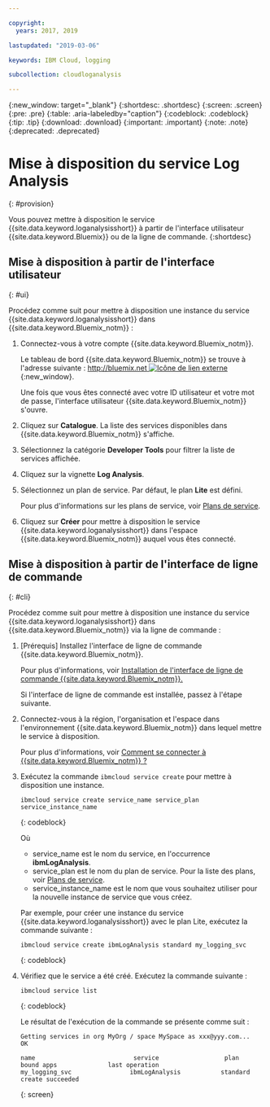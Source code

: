 ```yaml
---

copyright:
  years: 2017, 2019

lastupdated: "2019-03-06"

keywords: IBM Cloud, logging

subcollection: cloudloganalysis

---
```


{:new_window: target="_blank"}
{:shortdesc: .shortdesc}
{:screen: .screen}
{:pre: .pre}
{:table: .aria-labeledby="caption"}
{:codeblock: .codeblock}
{:tip: .tip}
{:download: .download}
{:important: .important}
{:note: .note}
{:deprecated: .deprecated}


# Mise à disposition du service Log Analysis
{: #provision}

Vous pouvez mettre à disposition le service {{site.data.keyword.loganalysisshort}} à partir de l'interface utilisateur {{site.data.keyword.Bluemix}} ou de la ligne de commande.
{:shortdesc}


## Mise à disposition à partir de l'interface utilisateur
{: #ui}

Procédez comme suit pour mettre à disposition une instance du service {{site.data.keyword.loganalysisshort}} dans {{site.data.keyword.Bluemix_notm}} :

1. Connectez-vous à votre compte {{site.data.keyword.Bluemix_notm}}.

    Le tableau de bord {{site.data.keyword.Bluemix_notm}} se trouve à l'adresse suivante : [http://bluemix.net ![Icône de lien externe](../../../icons/launch-glyph.svg "Icône de lien externe")](http://bluemix.net){:new_window}.
    
	Une fois que vous êtes connecté avec votre ID utilisateur et votre mot de passe, l'interface utilisateur {{site.data.keyword.Bluemix_notm}} s'ouvre.

2. Cliquez sur **Catalogue**. La liste des services disponibles dans {{site.data.keyword.Bluemix_notm}} s'affiche.

3. Sélectionnez la catégorie **Developer Tools** pour filtrer la liste de services affichée.

4. Cliquez sur la vignette **Log Analysis**.

5. Sélectionnez un plan de service. Par défaut, le plan **Lite** est défini.

    Pour plus d'informations sur les plans de service, voir [Plans de service](/docs/services/CloudLogAnalysis?topic=cloudloganalysis-log_analysis_ov#plans).
	
6. Cliquez sur **Créer** pour mettre à disposition le service {{site.data.keyword.loganalysisshort}} dans l'espace {{site.data.keyword.Bluemix_notm}} auquel vous êtes connecté.
  
 

## Mise à disposition à partir de l'interface de ligne de commande
{: #cli}

Procédez comme suit pour mettre à disposition une instance du service {{site.data.keyword.loganalysisshort}} dans {{site.data.keyword.Bluemix_notm}} via la ligne de commande :

1. [Prérequis] Installez l'interface de ligne de commande {{site.data.keyword.Bluemix_notm}}.

   Pour plus d'informations, voir [Installation de l'interface de ligne de commande {{site.data.keyword.Bluemix_notm}}.](/docs/cli?topic=cloud-cli-ibmcloud-cli#overview)
   
   Si l'interface de ligne de commande est installée, passez à l'étape suivante.
    
2. Connectez-vous à la région, l'organisation et l'espace dans l'environnement {{site.data.keyword.Bluemix_notm}} dans lequel mettre le service à disposition. 

    Pour plus d'informations, voir [Comment se connecter à {{site.data.keyword.Bluemix_notm}} ?](/docs/services/CloudLogAnalysis/qa?topic=cloudloganalysis-cli_qa#login)
	
3. Exécutez la commande `ibmcloud service create` pour mettre à disposition une instance.

    ```
	ibmcloud service create service_name service_plan service_instance_name
	```
	{: codeblock}
	
	Où
	
	* service_name est le nom du service, en l'occurrence **ibmLogAnalysis**.
	* service_plan est le nom du plan de service. Pour la liste des plans, voir [Plans de service](/docs/services/CloudLogAnalysis?topic=cloudloganalysis-log_analysis_ov#plans).
	* service_instance_name est le nom que vous souhaitez utiliser pour la nouvelle instance de service que vous créez.

	Par exemple, pour créer une instance du service {{site.data.keyword.loganalysisshort}} avec le plan Lite, exécutez la commande suivante :
	
	```
	ibmcloud service create ibmLogAnalysis standard my_logging_svc
	```
	{: codeblock}
	
4. Vérifiez que le service a été créé. Exécutez la commande suivante :

    ```	
	ibmcloud service list
	```
	{: codeblock}
	
	Le résultat de l'exécution de la commande se présente comme suit :
	
	```
    Getting services in org MyOrg / space MySpace as xxx@yyy.com...
    OK
    
    name                           service                  plan                   bound apps              last operation
    my_logging_svc                ibmLogAnalysis           standard                                        create succeeded
	```
	{: screen}

	



